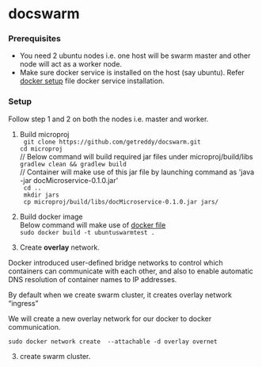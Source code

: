 # docswarm

### Prerequisites
- You need 2 ubuntu nodes i.e. one host will be swarm master and other node will act as a worker node. 
- Make sure docker service is installed on the host (say ubuntu). Refer [docker setup](dockerSetup.sh) file docker service installation.


### Setup

Follow step 1 and 2 on both the nodes i.e. master and worker. 

1) Build microproj <br/>
` git clone https://github.com/getreddy/docswarm.git` <br/>
`cd microproj` <br />
// Below command will build required jar files under microproj/build/libs <br />
`gradlew clean && gradlew build` <br />
// Container will make use of this jar file by launching command as 'java -jar docMicroservice-0.1.0.jar'<br />
` cd ..` <br/>
` mkdir jars` <br/>
` cp microproj/build/libs/docMicroservice-0.1.0.jar jars/` <br/>

2) Build docker image <br/>
 Below command will make use of [docker file](Dockerfile) <br/>
`sudo docker build -t ubuntuswarmtest .`



3) Create **overlay** network. 
  
  Docker introduced user-defined bridge networks to control which containers can communicate with each other, and also to   enable automatic DNS resolution of container names to IP addresses. 
  
  By default when we create swarm cluster, it creates overlay network “ingress” 
  
  We will create a new overlay network for our docker to docker communication. 
  
  `sudo docker network create  --attachable -d overlay overnet`
  
 3) create swarm cluster.
